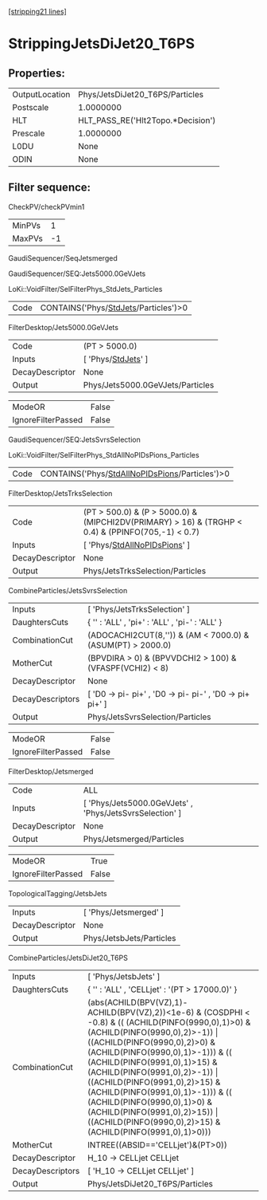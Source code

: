 [[stripping21 lines]](./stripping21-index)

# StrippingJetsDiJet20_T6PS

## Properties:

|                |                                    |
|----------------|------------------------------------|
| OutputLocation | Phys/JetsDiJet20_T6PS/Particles    |
| Postscale      | 1.0000000                          |
| HLT            | HLT_PASS_RE('Hlt2Topo.\*Decision') |
| Prescale       | 1.0000000                          |
| L0DU           | None                               |
| ODIN           | None                               |

## Filter sequence:

CheckPV/checkPVmin1

|        |     |
|--------|-----|
| MinPVs | 1   |
| MaxPVs | -1  |

GaudiSequencer/SeqJetsmerged

GaudiSequencer/SEQ:Jets5000.0GeVJets

LoKi::VoidFilter/SelFilterPhys_StdJets_Particles

|      |                                                                                |
|------|--------------------------------------------------------------------------------|
| Code | CONTAINS('Phys/[StdJets](./stripping21-commonparticles-stdjets)/Particles')\>0 |

FilterDesktop/Jets5000.0GeVJets

|                 |                                                               |
|-----------------|---------------------------------------------------------------|
| Code            | (PT \> 5000.0)                                                |
| Inputs          | [ 'Phys/[StdJets](./stripping21-commonparticles-stdjets)' ] |
| DecayDescriptor | None                                                          |
| Output          | Phys/Jets5000.0GeVJets/Particles                              |

|                    |       |
|--------------------|-------|
| ModeOR             | False |
| IgnoreFilterPassed | False |

GaudiSequencer/SEQ:JetsSvrsSelection

LoKi::VoidFilter/SelFilterPhys_StdAllNoPIDsPions_Particles

|      |                                                                                                    |
|------|----------------------------------------------------------------------------------------------------|
| Code | CONTAINS('Phys/[StdAllNoPIDsPions](./stripping21-commonparticles-stdallnopidspions)/Particles')\>0 |

FilterDesktop/JetsTrksSelection

|                 |                                                                                                       |
|-----------------|-------------------------------------------------------------------------------------------------------|
| Code            | (PT \> 500.0) & (P \> 5000.0) & (MIPCHI2DV(PRIMARY) \> 16) & (TRGHP \< 0.4) & (PPINFO(705,-1) \< 0.7) |
| Inputs          | [ 'Phys/[StdAllNoPIDsPions](./stripping21-commonparticles-stdallnopidspions)' ]                     |
| DecayDescriptor | None                                                                                                  |
| Output          | Phys/JetsTrksSelection/Particles                                                                      |

CombineParticles/JetsSvrsSelection

|                  |                                                              |
|------------------|--------------------------------------------------------------|
| Inputs           | [ 'Phys/JetsTrksSelection' ]                               |
| DaughtersCuts    | { '' : 'ALL' , 'pi+' : 'ALL' , 'pi-' : 'ALL' }               |
| CombinationCut   | (ADOCACHI2CUT(8,'')) & (AM \< 7000.0) & (ASUM(PT) \> 2000.0) |
| MotherCut        | (BPVDIRA \> 0) & (BPVVDCHI2 \> 100) & (VFASPF(VCHI2) \< 8)   |
| DecayDescriptor  | None                                                         |
| DecayDescriptors | [ 'D0 -\> pi- pi+' , 'D0 -\> pi- pi-' , 'D0 -\> pi+ pi+' ] |
| Output           | Phys/JetsSvrsSelection/Particles                             |

|                    |       |
|--------------------|-------|
| ModeOR             | False |
| IgnoreFilterPassed | False |

FilterDesktop/Jetsmerged

|                 |                                                           |
|-----------------|-----------------------------------------------------------|
| Code            | ALL                                                       |
| Inputs          | [ 'Phys/Jets5000.0GeVJets' , 'Phys/JetsSvrsSelection' ] |
| DecayDescriptor | None                                                      |
| Output          | Phys/Jetsmerged/Particles                                 |

|                    |       |
|--------------------|-------|
| ModeOR             | True  |
| IgnoreFilterPassed | False |

TopologicalTagging/JetsbJets

|                 |                          |
|-----------------|--------------------------|
| Inputs          | [ 'Phys/Jetsmerged' ]  |
| DecayDescriptor | None                     |
| Output          | Phys/JetsbJets/Particles |

CombineParticles/JetsDiJet20_T6PS

|                  |                                                                                                                                                                                                                                                                                                                                                                                                                                                                                          |
|------------------|------------------------------------------------------------------------------------------------------------------------------------------------------------------------------------------------------------------------------------------------------------------------------------------------------------------------------------------------------------------------------------------------------------------------------------------------------------------------------------------|
| Inputs           | [ 'Phys/JetsbJets' ]                                                                                                                                                                                                                                                                                                                                                                                                                                                                   |
| DaughtersCuts    | { '' : 'ALL' , 'CELLjet' : '(PT \> 17000.0)' }                                                                                                                                                                                                                                                                                                                                                                                                                                           |
| CombinationCut   | (abs(ACHILD(BPV(VZ),1)-ACHILD(BPV(VZ),2))\<1e-6) & (COSDPHI \< -0.8) & (( (ACHILD(PINFO(9990,0),1)\>0) & (ACHILD(PINFO(9990,0),2)\>-1)) \| ((ACHILD(PINFO(9990,0),2)\>0) & (ACHILD(PINFO(9990,0),1)\>-1))) & (( (ACHILD(PINFO(9991,0),1)\>15) & (ACHILD(PINFO(9991,0),2)\>-1)) \| ((ACHILD(PINFO(9991,0),2)\>15) & (ACHILD(PINFO(9991,0),1)\>-1))) & (( (ACHILD(PINFO(9990,0),1)\>0) & (ACHILD(PINFO(9991,0),2)\>15)) \| ((ACHILD(PINFO(9990,0),2)\>15) & (ACHILD(PINFO(9991,0),1)\>0))) |
| MotherCut        | INTREE((ABSID=='CELLjet')&(PT\>0))                                                                                                                                                                                                                                                                                                                                                                                                                                                       |
| DecayDescriptor  | H_10 -\> CELLjet CELLjet                                                                                                                                                                                                                                                                                                                                                                                                                                                                 |
| DecayDescriptors | [ 'H_10 -\> CELLjet CELLjet' ]                                                                                                                                                                                                                                                                                                                                                                                                                                                         |
| Output           | Phys/JetsDiJet20_T6PS/Particles                                                                                                                                                                                                                                                                                                                                                                                                                                                          |
